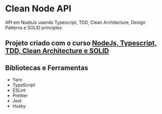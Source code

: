 # Clean Node API
API em NodeJs usando Typescript, TDD, Clean Architecture, Design Patterns e SOLID principles

## Projeto criado com o curso [NodeJs, Typescript, TDD, Clean Architecture e SOLID](https://www.udemy.com/course/tdd-com-mango/?referralCode=B53CE5CA2B9AFA5A6FA1)

## Bibliotecas e Ferramentas
* Yarn
* TypeScript
* ESLint
* Prettier
* Jest
* Husky
